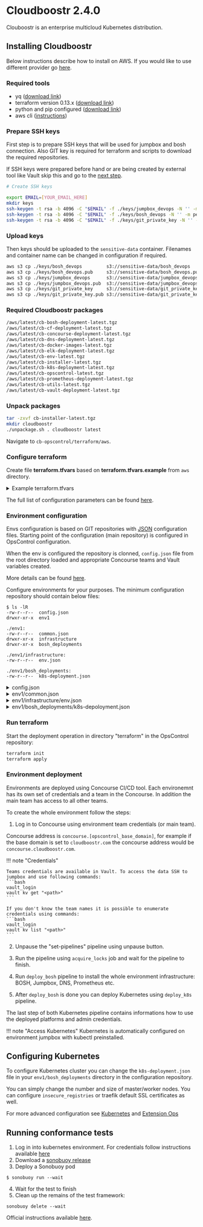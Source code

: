 # Cloudboostr 2.4.0


Clouboostr is an enterprise multicloud Kubernetes distribution.

## Installing Cloudboostr

Below instructions describe how to install on AWS. If you would like to use different provider go [here](https://docs.cloudboostr.com/installation/resource_requirements/).

### Required tools
- yq ([download link](https://github.com/mikefarah/yq/releases/download/1.14.1/yq_linux_amd64))
- terraform version 0.13.x ([download link](https://releases.hashicorp.com/terraform/0.13.5/))
- python and pip configured ([download link](https://www.python.org/downloads/))
- aws cli ([instructions](https://docs.aws.amazon.com/cli/latest/userguide/cli-chap-install.html))

### Prepare SSH keys
First step is to prepare SSH keys that will be used for jumpbox and bosh connection. Also GIT key is required for terraform and scripts to download the required repositories.

If SSH keys were prepared before hand or are being created by external tool like Vault skip this and go to the [next step](#upload-keys).

```bash
# Create SSH keys

export EMAIL=[YOUR_EMAIL_HERE]
mkdir keys
ssh-keygen -t rsa -b 4096 -C "$EMAIL" -f ./keys/jumpbox_devops -N '' -m pem
ssh-keygen -t rsa -b 4096 -C "$EMAIL" -f ./keys/bosh_devops -N '' -m pem
ssh-keygen -t rsa -b 4096 -C "$EMAIL" -f ./keys/git_private_key -N '' -m pem
```

### Upload keys
Then keys should be uploaded to the `sensitive-data` container. Filenames and container name can be changed in configuration if required.

```bash
aws s3 cp ./keys/bosh_devops         s3://sensitive-data/bosh_devops
aws s3 cp ./keys/bosh_devops.pub     s3://sensitive-data/bosh_devops.pub
aws s3 cp ./keys/jumpbox_devops      s3://sensitive-data/jumpbox_devops
aws s3 cp ./keys/jumpbox_devops.pub  s3://sensitive-data/jumpbox_devops.pub
aws s3 cp ./keys/git_private_key     s3://sensitive-data/git_private_key
aws s3 cp ./keys/git_private_key.pub s3://sensitive-data/git_private_key.pub
```

### Required Cloudboostr packages
```bash
/aws/latest/cb-bosh-deployment-latest.tgz
/aws/latest/cb-cf-deployment-latest.tgz
/aws/latest/cb-concourse-deployment-latest.tgz
/aws/latest/cb-dns-deployment-latest.tgz
/aws/latest/cb-docker-images-latest.tgz
/aws/latest/cb-elk-deployment-latest.tgz
/aws/latest/cb-env-latest.tgz
/aws/latest/cb-installer-latest.tgz
/aws/latest/cb-k8s-deployment-latest.tgz
/aws/latest/cb-opscontrol-latest.tgz
/aws/latest/cb-prometheus-deployment-latest.tgz
/aws/latest/cb-utils-latest.tgz
/aws/latest/cb-vault-deployment-latest.tgz
```

### Unpack packages
```bash
tar -zxvf cb-installer-latest.tgz
mkdir cloudboostr
./unpackage.sh . cloudboostr latest
```

Navigate to `cb-opscontrol/terraform/aws`.

### Configure terraform
Create file **terraform.tfvars** based on **terraform.tfvars.example** from `aws` directory.

<details>
<summary>Example terraform.tfvars</summary>

```bash
### AWS PROVIDER ########################################################
# AWS access_key for the account                 [REQUIRED]
aws_access_key = ((aws_access_key))

# AWS secret for the account                     [REQUIRED]
aws_secret_key = ((aws_secret_key))

# AWS region                                     [REQUIRED]
aws_region = ((aws_region))

# List of Availability Zones                     [REQUIRED]
azs = ((azs))

# AWS account ID                                 [REQUIRED]
aws_account_id = ((aws_account_id))

### LOAD BALANCERS ######################################################
concourse_certificate_arn = ((concourse_certificate_arn))
grafana_certificate_arn = ((grafana_certificate_arn))
control_plane_certificate_arn = ((control_plane_certificate_arn))
uaa_certificate_arn = ((uaa_certificate_arn))

### SECURITY GROUPS #####################################################
# IP address or range allowed to access jumpbox
jumpbox_whitelist_ssh_in = ((jumpbox_whitelist))

### DNS #################################################################
# DNS domain for externaly accessible services   [REQUIRED]
opscontrol_base_domain = ((opscontrol_base_domain))

# Floating IP created manually for the DNS       [REQUIRED]
dns_instance_public_ip = ((dns_instance_public_ip))

### CUSTOM SCRIPTS ######################################################
# Jumpbox VM type                                [REQUIRED]
jumpbox_instance_type = ((jumpbox_instance_type))

# BOSH Director VM type                          [REQUIRED]
bosh_instance_type = ((bosh_instance_type))

# AZ for bosh VMs                                [REQUIRED]
bosh_vm_az = ((bosh_vm_az))

### DEPLOYMENTS CONFIG ##################################################
# Git repository address for the config files    [REQUIRED]
config_repository_url = ((config_repository_url))

# Git repository branch for the config files     [REQUIRED]
config_repository_branch = ((config_repository_branch))

### BACKUP AND RESTORE ##################################################
# Bucket for Prometheus/Grafana backup
prometheus_backup_bucket_name = ((prometheus_backup_bucket_name))

# Bucket for ELK backup (can be shared with Prometheus)
elk_backup_bucket_name = ((elk_backup_bucket_name))

sensitive_data_storage_container_name = ((sensitive_data_storage_container_name))

### PACKAGES ############################################################
# Packages bucket configuration
cb_deployments_package_bucket = ((cb_deployments_package_bucket))
cb_deployments_package_target_cloud = ((cb_deployments_package_target_cloud))
cb_deployments_package_version = ((cb_deployments_package_version))
```

</details>

The full list of configuration parameters can be found [here](https://docs.cloudboostr.com/installation/configuration/opscontrol/introduction/).

### Environment configuration

Envs configuration is based on GIT repositories with [JSON](https://www.json.org/) configuration files. Starting point of the configuration (main repository) is configured in OpsControl configuration.

When the env is configured the repository is clonned, `config.json` file from the root directory loaded and appropriate Concourse teams and Vault variables created.

More details can be found [here](https://docs.cloudboostr.com/installation/configuration/environments/environments-configuration/).

Configure environments for your purposes. The minimum configuration repository should contain below files:

```
$ ls -lR
-rw-r--r--  config.json
drwxr-xr-x  env1

./env1:
-rw-r--r--  common.json
drwxr-xr-x  infrastructure
drwxr-xr-x  bosh_deployments

./env1/infrastructure:
-rw-r--r--  env.json

./env1/bosh_deployments:
-rw-r--r--  k8s-deployment.json

```

<details>
<summary>config.json</summary>

```json
{
    "envs": [
         {
            "name": "env1",
            "backend_type": "aws",
            "config_repo_url": "git@gitrepository/cb-config",
            "config_repo_branch": "master"
        }
    ]
}
```

</details>

<details>
<summary>env1/common.json</summary>

```json
[
    {"name": "infrastructure_state_bucket_name", "value": "infrastructure-state.env1.aws"},
    {"name": "jumpbox_private_key", "opscontrol_var": "jumpbox_private_key"},

    {"name": "backups_bucket_name", "value": "backups.env1.aws"},

    {"name": "docker_password", "value": ""},
    {"name": "docker_username", "value": ""},
    {"name": "docker_url", "opscontrol_var": "registry_url"},

    {"name": "opscontrol_dns_public_ip", "opscontrol_var": "dns_instance_public_ip"},
    {"name": "dns_instance_public_ip", "value": "<IP_ADDRESS>"},
    {"name": "env_base_domain", "value": "<ENVIRONMENT_DOMAIN>"},

    {"name": "elk_deployment_enabled", "opscontrol_var": "elk_deployment_enabled"},

    {"name": "elasticsearch_host", "opscontrol_var": "elasticsearch_host"},
    {"name": "elasticsearch_port", "opscontrol_var": "elasticsearch_port"},

    {"name": "syslog_host", "opscontrol_var": "syslog_host"},
    {"name": "syslog_port", "opscontrol_var": "syslog_port"},

    {"name": "consul_ip", "opscontrol_var": "consul_ip"},

    {"name": "concourse_url", "opscontrol_var": "concourse_url"},
    {"name": "uaa_url", "opscontrol_var": "uaa_url"},

    {"name": "ssh_allowed_hosts", "opscontrol_var": "ssh_allowed_hosts"}
]
```

</details>

<details>
<summary>env1/infrastructure/env.json</summary>

```json
{
    "source_type": "package",
    "package_bucket": "<BUCKET_WITH_PACKAGES>",
    "package_target_cloud": "aws",
    "package_version": "latest",

    "pipelines": [
        {
            "name": "deploy_bosh",
            "file": "ci/pipelines/aws/deploy-pipeline.yml",
            "vars": []
        },
        {
            "name": "destroy_env",
            "file": "ci/pipelines/aws/destroy-pipeline.yml",
            "vars": []
        },
        {
            "name": "backup_bosh",
            "file": "ci/pipelines/backup-pipeline.yml",
            "vars": [
                {"name": "timer_interval", "value": "24h"}
            ]
        },
        {
            "name": "restore_latest_bosh",
            "file": "ci/pipelines/restore-latest-pipeline.yml",
            "vars": []
        },
        {
            "name": "restore_custom_bosh",
            "file": "ci/pipelines/restore-custom-pipeline.yml",
            "vars": []
        }
    ],

    "vars": [
        {"name": "aws_access_key", "opscontrol_var": "aws_access_key"},
        {"name": "aws_secret_key", "opscontrol_var": "aws_secret_key"},
        {"name": "aws_region", "opscontrol_var": "aws_region"},
        {"name": "aws_account_id", "opscontrol_var": "aws_account_id"},

        {"name": "azs", "value": "[eu-west-1b, eu-west-1c]"},

        {"name": "opscontrol_cidr", "opscontrol_var": "opscontrol_cidr"},
        {"name": "opscontrol_vpc_id", "opscontrol_var": "opscontrol_vpc_id"},
        {"name": "opscontrol_control_plane_route_table_id", "opscontrol_var": "opscontrol_control_plane_route_table_id"},
        {"name": "opscontrol_dmz_route_table_id", "opscontrol_var": "opscontrol_dmz_route_table_id"},

        {"name": "network_cidr", "value": "10.90.0.0/16"},

        {"name": "mgmt_subnet_cidr", "value": "10.90.1.0/26"},
        {"name": "mgmt_gateway_ip", "value": "10.90.1.1"},
        {"name": "mgmt_reserved_ips", "value": "10.90.1.2-10.90.1.10"},

        {"name": "dmz_subnet_cidr", "value": "10.90.2.0/26"},
        {"name": "dmz_gateway_ip", "value": "10.90.2.1"},
        {"name": "dmz_reserved_ips", "value": "10.90.2.2-10.90.2.20"},

        {"name": "services_subnet_cidr", "value": "10.90.4.0/22"},
        {"name": "services_gateway_ip", "value": "10.90.4.1"},
        {"name": "services_reserved_ips", "value": "10.90.4.2-10.90.4.20"},

        {"name": "cf_subnet_cidr", "value": "10.90.16.0/22"},
        {"name": "cf_gateway_ip", "value": "10.90.16.1"},
        {"name": "cf_reserved_ips", "value": "10.90.16.2-10.90.16.20"},

        {"name": "k8s_subnet_cidr", "value": "10.90.32.0/22"},
        {"name": "k8s_gateway_ip", "value": "10.90.32.1"},
        {"name": "k8s_reserved_ips", "value": "10.90.32.2-10.90.32.20"},

        {"name": "k8s_public_subnet_cidr", "value": "10.90.48.0/22"},

        {"name": "jumpbox_instance_type", "value": "t2.small"},
        {"name": "jumpbox_whitelist", "value": "[0.0.0.0/0]"},

        {"name": "bosh_private_ip", "value": "10.90.1.6"},
        {"name": "bosh_instance_type", "value": "t2.small"},
        {"name": "bosh_director_name", "value": "bosh"},

        {"name": "cf_certificate_arn", "value": "arn:aws:acm:eu-west-1:XXXXXXXXXXXX:certificate/XXXXXXXXXXXXXXXXXXXXXXXXXXXXXXXXXXXX"},
        {"name": "k8s_certificate_arn", "value": "arn:aws:acm:eu-west-1:XXXXXXXXXXXX:certificate/XXXXXXXXXXXXXXXXXXXXXXXXXXXXXXXXXXXX"},

        {"name": "git_private_key", "opscontrol_var": "git_private_key"},
        {"name": "jumpbox_public_key", "opscontrol_var": "jumpbox_public_key"},
        {"name": "jumpbox_private_key", "opscontrol_var": "jumpbox_private_key"},
        {"name": "bosh_private_key", "opscontrol_var": "bosh_private_key"},
        {"name": "bosh_public_key", "opscontrol_var": "bosh_public_key"},

        {"name": "ssh_allowed_hosts", "opscontrol_var": "ssh_allowed_hosts"}
    ]
}
```

</details>

<details>
<summary>env1/bosh_deployments/k8s-depoloyment.json</summary>

```json
{
    "source_type": "package",
    "package_bucket": "<BUCKET_WITH_PACKAGES>",
    "package_target_cloud": "aws",
    "package_version": "latest",

    "pipelines": [
        {
            "name": "deploy_k8s",
            "file": "ci/pipelines/deploy-pipeline/deploy-pipeline-aws.yml",
            "vars": []
        },
        {
            "name": "backup_k8s",
            "file": "ci/pipelines/backup-pipeline.yml",
            "vars": [
                {"name": "timer_interval", "value": "24h"}
            ]
        },
        {
            "name": "restore_latest_k8s",
            "file": "ci/pipelines/restore-latest-pipeline.yml",
            "vars": []
        },
        {
            "name": "restore_custom_k8s",
            "file": "ci/pipelines/restore-custom-pipeline.yml",
            "vars": []
        },
        {
            "name": "smoke_tests_k8s",
            "file": "ci/pipelines/smoke-tests-pipeline.yml",
            "vars": [
                {"name": "timer_interval", "value": "15m"}
            ]
        }
    ],

    "vars": [
        {"name": "k8s_masters", "value": "1"},
        {"name": "k8s_workers", "value": "3"},
        {"name": "k8s_masters_type", "value": "general_small"},
        {"name": "k8s_workers_type", "value": "storage_large"},
        {"name": "k8s_network_name", "value": "k8s"},
        {"name": "k8s_network_sg", "value": "k8s-sg"},
        {"name": "traefik_certificate_bucket", "value": ""},
        {"name": "traefik_certificate_files", "value": ""},
        {"name": "insecure_registries", "value": ""},
        {"name": "extensions_bucket_name", "value": ""},
        {"name": "extensions_k8s_directory", "value": ""},
        {"name": "extensions_k8s_properties", "value": ""},
        {"name": "extensions_provider_directory", "value": ""},
        {"name": "extensions_provider_properties", "value": ""}
    ]
}
```

</details>

### Run terraform
Start the deployment operation in directory "terraform" in the OpsControl repository:

```bash
terraform init
terraform apply
```

### Environment deployment
Environments are deployed using Concourse CI/CD tool. Each environemnt has its own set of credentials and a team in the Concourse. In addition the main team has access to all other teams.

To create the whole environment follow the steps:

1. Log in to Concourse using environment team credentials (or main team).

Concourse address is `concourse.[opscontrol_base_domain]`, for example if the base domain is set to `cloudboostr.com` the concourse address would be `concourse.cloudboostr.com`.

!!! note "Credentials"

    Teams credentials are available in Vault. To access the data SSH to jumpbox and use following commands:
    ```bash
    vault_login
    vault kv get "<path>"
    ```

    If you don't know the team names it is possible to enumerate credentials using commands:
    ```bash
    vault_login
    vault kv list "<path>"
    ```

2. Unpause the "set-pipelines" pipeline using unpause button.

3. Run the pipeline using `acquire_locks` job and wait for the pipeline to finish.

4. Run `deploy_bosh` pipeline to install the whole environment infrastructure: BOSH, Jumpbox, DNS, Prometheus etc.

5. After `deploy_bosh` is done you can deploy Kubernetes using `deploy_k8s` pipeline.

The last step of both Kubernetes pipeline contains informations how to use the deployed platforms and admin credentials.

!!! note "Access Kubernetes"
    Kubernetes is automatically configured on environment jumpbox with kubectl preinstalled.

## Configuring Kubernetes
To configure Kubernetes cluster you can change the `k8s-deployment.json` file in your `env1/bosh_deployments` directory in the configuration repository.

You can simply change the number and size of master/worker nodes. You can configure `insecure_registries` or traefik default SSL certificates as well.

For more advanced configuration see [Kubernetes](https://docs.cloudboostr.com/operator_guide/configuration/bosh-deployments/k8s-deployment/) and [Extension Ops](https://docs.cloudboostr.com/operator_guide/customization/custom_ops_files/)

## Running conformance tests
1. Log in into kubernetes environment. For credentials follow instructions available [here](https://docs.cloudboostr.com/developer_guide/kubernetes/)
2. Download a [sonobuoy release](https://github.com/heptio/sonobuoy/releases)
3. Deploy a Sonobuoy pod

```
$ sonobuoy run --wait
```

4. Wait for the test to finish
5. Clean up the remains of the test framework:

```
sonobuoy delete --wait
```

Official instructions available [here](https://github.com/cncf/k8s-conformance/blob/master/instructions.md).
